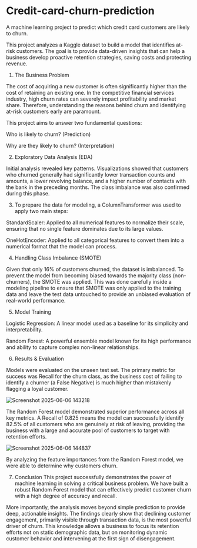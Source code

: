 # Credit-card-churn-prediction
A machine learning project to predict which credit card customers are likely to churn.

This project analyzes a Kaggle dataset to build a model that identifies at-risk customers. The goal is to provide data-driven insights that can help a business develop proactive retention strategies, saving costs and protecting revenue.      




1. The Business Problem
   
The cost of acquiring a new customer is often significantly higher than the cost of retaining an existing one. In the competitive financial services industry, high churn rates can severely impact profitability and market share. Therefore, understanding the reasons behind churn and identifying at-risk customers early are paramount.



This project aims to answer two fundamental questions:

Who is likely to churn? (Prediction)  

Why are they likely to churn? (Interpretation)



	 
2. Exploratory Data Analysis (EDA)

Initial analysis revealed key patterns. Visualizations showed that customers who churned generally had significantly lower transaction counts and amounts, a lower revolving balance, and a higher number of contacts with the bank in the preceding months. The class imbalance was also confirmed during this phase.




3. To prepare the data for modeling, a ColumnTransformer was used to apply two main steps:
   

StandardScaler: Applied to all numerical features to normalize their scale, ensuring that no single feature dominates due to its large values.

OneHotEncoder: Applied to all categorical features to convert them into a numerical format that the model can process.  




4. Handling Class Imbalance (SMOTE)

Given that only 16% of customers churned, the dataset is imbalanced. To prevent the model from becoming biased towards the majority class (non-churners), the SMOTE was applied. This was done carefully inside a modeling pipeline to ensure that SMOTE was only applied to the training data and leave the test data untouched to provide an unbiased evaluation of real-world performance.




5. Model Training


Logistic Regression: A linear model used as a baseline for its simplicity and interpretability.

Random Forest: A powerful ensemble model known for its high performance and ability to capture complex non-linear relationships.  




6. Results & Evaluation

Models were evaluated on the unseen test set. The primary metric for success was Recall for the churn class, as the business cost of failing to identify a churner (a False Negative) is much higher than mistakenly flagging a loyal customer.



![Screenshot 2025-06-06 143218](https://github.com/user-attachments/assets/9b1ed1b9-ccd3-4458-9499-6854b8ff2798)  


The Random Forest model demonstrated superior performance across all key metrics. A Recall of 0.825 means the model can successfully identify 82.5% of all customers who are genuinely at risk of leaving, providing the business with a large and accurate pool of customers to target with retention efforts.



![Screenshot 2025-06-06 144837](https://github.com/user-attachments/assets/35dcf373-8f9b-4b2f-ab60-1f644570407c)



By analyzing the feature importances from the Random Forest model, we were able to determine why customers churn.	


7. Conclusion
This project successfully demonstrates the power of machine learning in solving a critical business problem. We have built a robust Random Forest model that can effectively predict customer churn with a high degree of accuracy and recall.

More importantly, the analysis moves beyond simple prediction to provide deep, actionable insights. The findings clearly show that declining customer engagement, primarily visible through transaction data, is the most powerful driver of churn. This knowledge allows a business to focus its retention efforts not on static demographic data, but on monitoring dynamic customer behavior and intervening at the first sign of disengagement.


